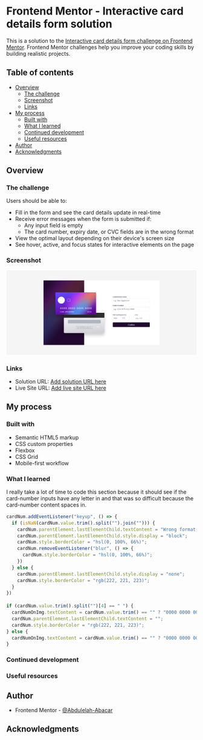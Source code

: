 # Frontend Mentor - Interactive card details form solution

This is a solution to the [Interactive card details form challenge on Frontend Mentor](https://www.frontendmentor.io/challenges/interactive-card-details-form-XpS8cKZDWw). Frontend Mentor challenges help you improve your coding skills by building realistic projects. 

## Table of contents

- [Overview](#overview)
  - [The challenge](#the-challenge)
  - [Screenshot](#screenshot)
  - [Links](#links)
- [My process](#my-process)
  - [Built with](#built-with)
  - [What I learned](#what-i-learned)
  - [Continued development](#continued-development)
  - [Useful resources](#useful-resources)
- [Author](#author)
- [Acknowledgments](#acknowledgments)

## Overview

### The challenge

Users should be able to:

- Fill in the form and see the card details update in real-time
- Receive error messages when the form is submitted if:
  - Any input field is empty
  - The card number, expiry date, or CVC fields are in the wrong format
- View the optimal layout depending on their device's screen size
- See hover, active, and focus states for interactive elements on the page

### Screenshot

![](./screenshot.png)

### Links

- Solution URL: [Add solution URL here](https://www.frontendmentor.io/solutions/responsive-and-interactive-card-details-form-XTVciy4Gmn)
- Live Site URL: [Add live site URL here](https://abdulelah-abacar.github.io/interactive-card-details-form-main/)

## My process

### Built with

- Semantic HTML5 markup
- CSS custom properties
- Flexbox
- CSS Grid
- Mobile-first workflow

### What I learned

I really take a lot of time to code this section because it should see if the card-number inputs have any letter in and that was so difficult because the card-number content spaces in.

```js
cardNum.addEventListener("keyup", () => {
  if (isNaN(cardNum.value.trim().split("").join(""))) {
    cardNum.parentElement.lastElementChild.textContent = "Wrong format, number only";
    cardNum.parentElement.lastElementChild.style.display = "block";
    cardNum.style.borderColor = "hsl(0, 100%, 66%)";
    cardNum.removeEventListener("blur", () => {
      cardNum.style.borderColor = "hsl(0, 100%, 66%)";
    })
  } else {
    cardNum.parentElement.lastElementChild.style.display = "none";
    cardNum.style.borderColor = "rgb(222, 221, 223)";
  }
})

if (cardNum.value.trim().split("")[4] == " ") {
  cardNumOnImg.textContent = cardNum.value.trim() == "" ? "0000 0000 0000 0000": cardNum.value.trim().split("").length >= 4 ? cardNum.value.trim().split("").join("").match(/(.... ?)/g).join(" "): "0000 0000 0000 0000";
  cardNum.parentElement.lastElementChild.textContent = "";
  cardNum.style.borderColor = "rgb(222, 221, 223)";
} else {
  cardNumOnImg.textContent = cardNum.value.trim() == "" ? "0000 0000 0000 0000": cardNum.value.trim().split("").length >= 4 ? cardNum.value.trim().split("").join("").match(/(....)/g).join(" "): "0000 0000 0000 0000";
}
```

### Continued development

### Useful resources

## Author

- Frontend Mentor - [@Abdulelah-Abacar](https://www.frontendmentor.io/profile/Abdulelah-Abacar)

## Acknowledgments

